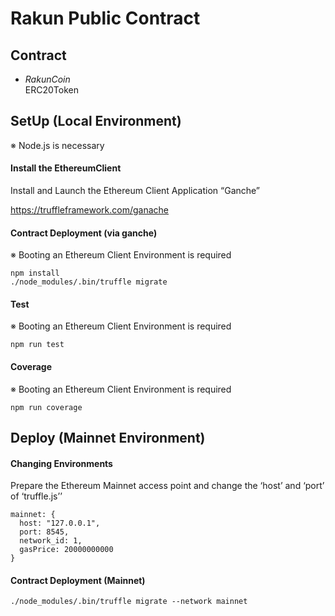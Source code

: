 
# Rakun Public Contract

## Contract

- *RakunCoin*   
ERC20Token


## SetUp (Local Environment)

※ Node.js is necessary

#### Install the EthereumClient
Install and Launch the Ethereum Client Application “Ganche”

https://truffleframework.com/ganache

#### Contract Deployment (via ganche)
※ Booting an Ethereum Client Environment is required

```
npm install
./node_modules/.bin/truffle migrate
```

#### Test
※ Booting an Ethereum Client Environment is required

```
npm run test
```

#### Coverage
※ Booting an Ethereum Client Environment is required

```
npm run coverage
```


## Deploy (Mainnet Environment)

#### Changing Environments
Prepare the Ethereum Mainnet access point and change the ‘host’ and ‘port’ of ‘truffle.js’’
```
mainnet: {
  host: "127.0.0.1",
  port: 8545,
  network_id: 1,
  gasPrice: 20000000000
}
```

#### Contract Deployment (Mainnet)
```
./node_modules/.bin/truffle migrate --network mainnet
```
